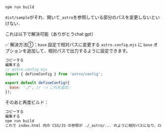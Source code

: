 

```powershell
npm run build
```

`dist/sample`がそれ．開いて`_astro`を参照している部分のパスを変更しないといけない．

これは以下で解決可能（ありがとうchat gpt）

✅ 解決方法①：`base` 設定で相対パスに変更する
`astro.config.mjs` に `base` オプションを追加して、相対パスで出力するように設定できます。

```js
コピーする
編集する
// astro.config.mjs
import { defineConfig } from 'astro/config';

export default defineConfig({
  base: './', // 👈 これを追加！
});
```
そのあと再度ビルド：

```bash
コピーする
編集する
npm run build
これで index.html 内の CSS/JS の参照が ./_astro/... のように相対パスになり、ローカルで開いてもスタイルが崩れないようになります。
```